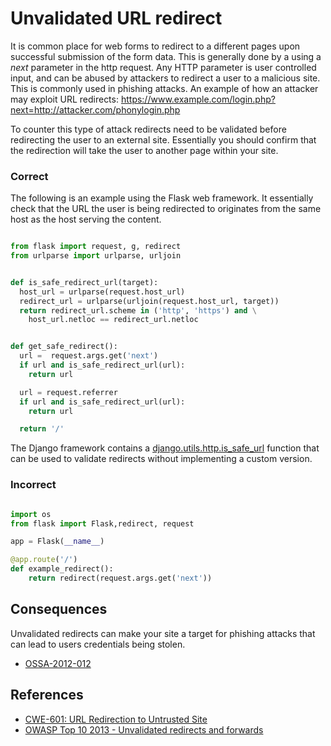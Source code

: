 
Unvalidated URL redirect
========================


It is common place for web forms to redirect to a different pages upon successful
submission of the form data. This is generally done by a using a _next_ parameter
in the http request. Any HTTP parameter is user controlled input, and can be
abused by attackers to redirect a user to a malicious site. This is commonly
used in phishing attacks. An example of how an attacker may exploit URL redirects: https://www.example.com/login.php?next=http://attacker.com/phonylogin.php

To counter this type of attack redirects need to be validated before redirecting the user to an external site. Essentially you should confirm that the redirection will take the user to another page within your site.


### Correct

The following is an example using the Flask web framework. It essentially
check that the URL the user is being redirected to originates from the
same host as the host serving the content.  

```python

from flask import request, g, redirect
from urlparse import urlparse, urljoin


def is_safe_redirect_url(target):
  host_url = urlparse(request.host_url)
  redirect_url = urlparse(urljoin(request.host_url, target))
  return redirect_url.scheme in ('http', 'https') and \
    host_url.netloc == redirect_url.netloc


def get_safe_redirect():
  url =  request.args.get('next')
  if url and is_safe_redirect_url(url):
    return url

  url = request.referrer
  if url and is_safe_redirect_url(url):
    return url

  return '/'

```

The Django framework contains a [django.utils.http.is_safe_url](https://github.com/django/django/blob/93b3ef9b2e191101c1a49b332d042864df74a658/django/utils/http.py#L268) function that can
be used to validate redirects without implementing a custom version.



### Incorrect



```python

import os
from flask import Flask,redirect, request

app = Flask(__name__)

@app.route('/')
def example_redirect():
    return redirect(request.args.get('next'))

```

## Consequences

Unvalidated redirects can make your site a target for phishing attacks that can
lead to users credentials being stolen.


* [OSSA-2012-012](http://security.openstack.org/ossa/OSSA-2012-012.html)


## References

* [CWE-601: URL Redirection to Untrusted Site](http://cwe.mitre.org/data/definitions/601.html)
* [OWASP Top 10 2013 - Unvalidated redirects and forwards ](https://www.owasp.org/index.php/Top_10_2013-A10-Unvalidated_Redirects_and_Forwards)
